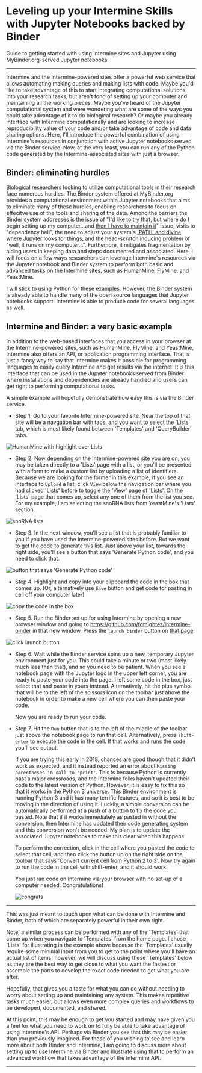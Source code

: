 # Leveling up your Intermine Skills with Jupyter Notebooks backed by Binder

Guide to getting started with using Intermine sites and Jupyter using MyBinder.org-served Jupyter notebooks.

--------------------

Intermine and the Intermine-powered sites offer a powerful web service that allows automating making queries and making lists with code. Maybe you'd like to take advantage of this to start integrating computational solutions into your research tasks, but aren't fond of setting up your computer and maintaining all the working pieces. Maybe you've heard of the Jupyter computational system and were wondering what are some of the ways you could take advantage of it to do biological research? Or maybe you already interface with Intermine computationally and are looking to increase reproducibility value of your code and/or take advantage of code and data sharing options.
Here, I'll introduce the powerful combination of using Intermine's resources in conjunction with active Jupyter notebooks served via the Binder service. Now, at the very least, you can run any of the Python code generated by the Intermine-associated sites with just a browser. 

Binder: eliminating hurdles
---------------------------

Biological researchers looking to utilize computational tools in their research face numerous hurdles. The Binder system offered at MyBinder.org provides a computational environment within Jupyter notebooks that aims to eliminate many of these hurdles, enabling researchers to focus on effecitve use of the tools and sharing of the data. Among the barriers the Binder system addresses is the issue of "I'd like to try that, but where do I begin setting up my computer...and [then I have to maintain it](https://twitter.com/jakevdp/status/990974323794956293)" issue, visits to "dependency hell", the need to adjust your system's ['PATH' and divine where Jupyter looks for things](https://twitter.com/jakevdp/status/994548776814686208), and the head-scratch inducing problem of "well, it runs on my computer...". Furthemore, it mitigates fragmentation by aiding users in keeping data and steps documented and associated.  Here, I will focus on a few ways researchers can leverage Intermine's resources via the Jupyter notebook and Binder system to perform both basic and advanced tasks on the Intermine sites, such as HumanMine, FlyMine, and YeastMine.

I will stick to using Python for these examples. However, the Binder system is already able to handle many of the open source languages that Jupyter notebooks support. Intermine is able to produce code for several languages as well.

Intermine and Binder: a very basic example
------------------------------------------

In addition to the web-based interfaces that you access in your browser at the Intermine-powered sites, such as HumanMine, FlyMine, and YeastMine, Intermine also offers an API, or application programming interface. That is just a fancy way to say that Intermine makes it possible for programming languages to easily query Intermine and get results via the internet. It is this interface that can be used in the Jupyter notebooks served from Binder where installations and dependencies are already handled and users can get right to performing computational tasks.

A simple example will hopefully demonstrate how easy this is via the Binder service.

- Step 1. Go to your favorite Intermine-powered site. Near the top of that site will be a navgation bar with tabs, and you want to select the 'Lists' tab, which is most likely found between 'Templates' and 'QueryBuilder' tabs.


![HumanMine with highlight over Lists](imgs/humanmine_highlighted.png)

- Step 2. Now depending on the Intermine-powered site you are on, you may be taken directly to a 'Lists' page with a list, or you'll be presented with a form to make a custom list by uploading a list of identifiers. Because we are looking for the former in this example, if you see an interface to `Upload` a list, click `View` below the navigation bar where you had clicked 'Lists' before to toggle the 'View' page of 'Lists'. On the 'Lists' page that comes up, select any one of them from the list you see.  
For my example, I am selecting the snoRNA lists from YeastMine's 'Lists' section.


![snoRNA lists](imgs/lists_with_snoRNA_toggled_hl.png)

- Step 3. In the next window, you'll see a list that is probably familiar to you if you have used the Intermine-powered sites before. But we want to get the code to generate this list. Just above your list, towards the right side, you'll see a button that says 'Generate Python code', and you need to click that.

![button that says 'Generate Python code'](imgs/list%20page%20example%20on%20yeastmine_hl.png)

- Step 4. Highlight and copy into your clipboard the code in the box that comes up. (Or, alternatively use `Save` button and get code for pasting in cell off your computer later)

![copy the code in the box](imgs/highlighted_python_code.png)

- Step 5. Run the Binder set up for using Intermine by opening a new browser window and going to https://github.com/fomightez/intermine-binder in that new window. Press the `launch binder` button on [that page](https://github.com/fomightez/intermine-binder).

![click `launch` button](imgs/launch_binder_button_screen_hl.png)


- Step 6. Wait while the Binder service spins up a new, temporary Jupyter environment just for you. This could take a minute or two (most likely much less than that), and so you need to be patient.
When you see a notebook page with the Jupyter logo in the upper left corner, you are ready to paste your code into the page. I left some code in the box, just select that and paste in yours instead. Alternatively, hit the plus symbol that will be to the left of the scissors icon on the toolbar just above the notebook in order to make a new cell where you can then paste your code.

  Now you are ready to run your code.  

- Step 7. Hit the `Run` button that is to the left of the middle of the toolbar just above the notebook page to run that cell. Alternatively, press `shift-enter` to execute the code in the cell. If that works and runs the code you'll see output.

  If you are trying this early in 2018, chances are good though that it didn't work as expected, and it instead reported an error about `Missing parentheses in call to 'print'`. This is because Python is currently past a major crossroads, and the Intermine folks haven't updated their code to the latest version of Python. However, it is easy to fix this so that it works in the Python 3 universe. This Binder environment is running Python 3 and it has many terrific features, and so it is best to be moving in the direction of using it. Luckily, a simple conversion can be automatically performed at a push of a button to fix the code you pasted.  Note that if it works immediately as pasted in without the conversion, then Intermine has updated their code generating system and this conversion won't be needed. My plan is to update the associated Jupyter notebooks to make this clear when this happens.



  To perform the correction, click in the cell where you pasted the code to select that cell, and then click the button up on the right side on the toolbar that says 'Convert current cell from Python 2 to 3'. Now try again to run the code in the cell with shift-enter, and it should work.

  You just ran code on Intermine via your browser with no set-up of a computer needed. Congratulations! 

  ![congrats](https://media.giphy.com/media/xHMIDAy1qkzNS/giphy.gif)

-----

  This was just meant to touch upon what can be done with Intermine and Binder, both of which are separately powerful in their own right.

  Note, a similar process can be performed with any of the 'Templates' that come up when you navigate to 'Templates' from the home page. I chose 'Lists' for illustrating in the example above because the 'Templates' usually require some minimal input from you to get to the point where you'll have an actual list of items; however, we will discuss using these 'Templates' below as they are the best way to get close to what you want the fastest or assemble the parts to develop the exact code needed to get what you are after.

  Hopefully, that gives you a taste for what you can do without needing to worry about setting up and maintaining any system. This makes repetitive tasks much easier, but allows even more complex queries and workflows to be developed, documented, and shared.

  At this point, this may be enough to get you started and may have given you a feel for what you need to work on to fully be able to take advantage of using Intermine's API. Perhaps via Binder you see that this may be easier than you previously imagined. For those of you wishing to see and learn more about both Binder and Intermine, I am going to discuss more about setting up to use Intermine via Binder and illustrate using that to perform an advanced workflow that takes advantage of the Intermine API.

------
